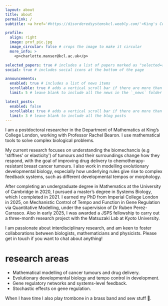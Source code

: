 ```yaml
---
layout: about
title: about
permalink: /
subtitle: <a href='#https://disorderedsystemskcl.weebly.com/'>King's College London</a>. charlotte.manser@kcl.ac.uk

profile:
  align: right
  image: prof_pic.jpg
  image_circular: false # crops the image to make it circular
  more_info: >
    <p>charlotte.manser@kcl.ac.uk</p>

selected_papers: true # includes a list of papers marked as "selected={true}"
social: true # includes social icons at the bottom of the page

announcements:
  enabled: true # includes a list of news items
  scrollable: true # adds a vertical scroll bar if there are more than 3 news items
  limit: 5 # leave blank to include all the news in the `_news` folder

latest_posts:
  enabled: false
  scrollable: true # adds a vertical scroll bar if there are more than 3 new posts items
  limit: 3 # leave blank to include all the blog posts
---
```


I am a postdoctoral researcher in the Department of Mathematics at King’s College London, working with Professor Rachel Bearon. I use mathematical tools to solve complex biological problems.

My current research focuses on understanding the biomechancis (e.g 'stiffnes' or elasticity') of tumours and their surroundings change how they respond, with the goal of improving drug delivery to chemotherapy-resistant breast cancer tumours. I also work in modelling evolutionary developmental biology, especially how underlying rules give rise to complex feedback systems, such as different developmental tempos or morphology.

After completing an undergraduate degree in Mathematics at the University of Cambridge in 2020, I pursued a master’s degree in Systems Biology, which I completed in 2021. I earned my PhD from Imperial College London in 2025, on Mechanistic Control of Tempo and Function in Gene Regulation via Quantitative Modelling, under the supervision of Dr Ruben Perez-Carrasco. Also in early 2025, I was awarded a JSPS fellowship to carry out a three-month research project with the Matsuzaki Lab at Kyoto University.

I am passionate about interdisciplinary research, and am keen to foster collaborations between biologists, mathematicians and physicists. Please get in touch if you want to chat about anything!


# research areas
<ul>
    <li>Mathematical modelling of cancer tumours and drug delivery.</li>
    <li>Evolutionary developmental biology and tempo control in development.</li>
    <li>Gene regulatory networks and systems-level feedback.</li>
    <li>Stochastic effects on gene regulation.</li>
</ul>

When I have time I also play trombone in a brass band and sew stuff :yarn:.

